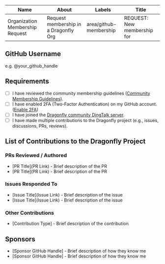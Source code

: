 | **Name**   | **About**                                  | **Labels**                                             | **Title**                                             |
| ---------- | ----------------------------------------------------- | ------------------------------------------------------------ | ------------------------------------------------------------ |
| Organization Membership Request | Request membership in a Dragonfly Org | area/github-membership | REQUEST: New membership for <your-GH-handle> |

## GitHub Username

e.g. @your_github_handle

## Requirements

- [ ] I have reviewed the community membership guidelines ([Community Membership Guidelines](https://github.com/dragonflyoss/community/blob/master/community-membership.md)).
- [ ] I have enabled 2FA (Two-Factor Authentication) on my GitHub account. ([Enable 2FA](https://github.com/settings/security))
- [ ] I have joined the [Dragonfly community DingTalk server](https://qr.dingtalk.com/action/joingroup?code=v1,k1,pkV9IbsSyDusFQdByPSK3HfCG61ZCLeb8b/lpQ3uUqI=&_dt_no_comment=1&origin=11).
- [ ] I have made multiple contributions to the Dragonfly project (e.g., issues, discussions, PRs, reviews).

## List of Contributions to the Dragonfly Project

### PRs Reviewed / Authored

- [PR Title](PR Link) - Brief description of the PR
- [PR Title](PR Link) - Brief description of the PR

### Issues Responded To

- [Issue Title](Issue Link) - Brief description of the issue
- [Issue Title](Issue Link) - Brief description of the issue

### Other Contributions

- [Contribution Type] - Brief description of the contribution

## Sponsors

- [Sponsor GitHub Handle] - Brief description of how they know me
- [Sponsor GitHub Handle] - Brief description of how they know me
